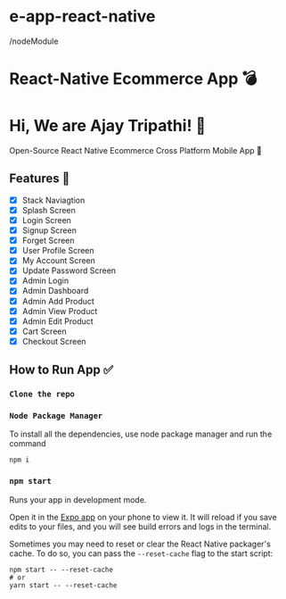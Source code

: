 # e-app-react-native
/nodeModule

# React-Native Ecommerce App :bomb:

# Hi, We are Ajay Tripathi! 👋

Open-Source React Native Ecommerce Cross Platform Mobile App :iphone:

## Features :memo:

- [x] Stack Naviagtion
- [x] Splash Screen
- [x] Login Screen
- [x] Signup Screen
- [x] Forget Screen
- [x] User Profile Screen
- [x] My Account Screen
- [x] Update Password Screen
- [x] Admin Login
- [x] Admin Dashboard
- [x] Admin Add Product
- [x] Admin View Product
- [x] Admin Edit Product
- [x] Cart Screen
- [x] Checkout Screen

## How to Run App :white_check_mark:

### `Clone the repo`

### `Node Package Manager`

To install all the dependencies, use node package manager and run the command

```
npm i
```

### `npm start`

Runs your app in development mode.

Open it in the [Expo app](https://expo.io) on your phone to view it. It will reload if you save edits to your files, and you will see build errors and logs in the terminal.

Sometimes you may need to reset or clear the React Native packager's cache. To do so, you can pass the `--reset-cache` flag to the start script:

```
npm start -- --reset-cache
# or
yarn start -- --reset-cache
```